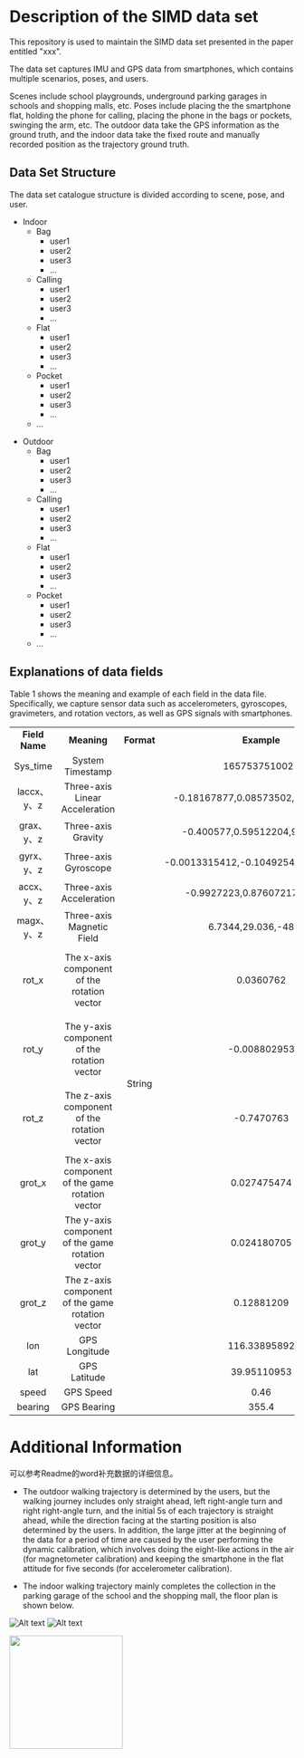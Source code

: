 # Description of the SIMD data set

This repository is used to maintain the SIMD data set presented in the paper entitled "xxx".

The data set captures IMU and GPS data from smartphones, which contains multiple scenarios, poses, and users.

Scenes include school playgrounds, underground parking garages in schools and shopping malls, etc. Poses include placing the the smartphone flat, holding the phone for calling, placing the phone in the bags or pockets, swinging the arm, etc. The outdoor data take the GPS information as the ground truth, and the indoor data take the fixed route and manually recorded position as the trajectory ground truth.

## Data Set Structure

The data set catalogue structure is divided according to scene, pose, and user.

- Indoor
    - Bag
        - user1
        - user2
        - user3
        - ...
    - Calling
        - user1
        - user2
        - user3
        - ...
    - Flat
        - user1
        - user2
        - user3
        - ...
    - Pocket
        - user1
        - user2
        - user3
        - ...
    - ...
* Outdoor
    - Bag
        - user1
        - user2
        - user3
        - ...
    - Calling
        - user1
        - user2
        - user3
        - ...
    - Flat
        - user1
        - user2
        - user3
        - ...
    - Pocket
        - user1
        - user2
        - user3
        - ...
    - ...


## Explanations of data fields

Table 1 shows the meaning and example of each field in the data file. Specifically, we capture sensor data such as accelerometers, gyroscopes, gravimeters, and rotation vectors, as well as GPS signals with smartphones.

<table>  
    <tr>    
        <td colspan="1" style="text-align:center;font-weight:bold;">Field Name</td>
        <td colspan="1" style="text-align:center;font-weight:bold;">Meaning</td>
        <td colspan="1" style="text-align:center;font-weight:bold;">Format</td>
        <td colspan="1" style="text-align:center;font-weight:bold;">Example</td>
        <td colspan="1" style="text-align:center;font-weight:bold;">Unit / Explanation</td>
    </tr>  
    <tr>    
        <td style="text-align:center;">Sys_time</td>   
        <td style="text-align:center;">System Timestamp</td>   
        <td rowspan="16" style="text-align:center;">String</td>  
        <td style="text-align:center;">1657537510025</td>  
        <td style="text-align:center;">Millisecond</td>  
    </tr> 
    <tr>   
        <td style="text-align:center;">laccx、y、z</td>    
        <td style="text-align:center;">Three-axis Linear Acceleration</td>    
        <td style="text-align:center;">-0.18167877,0.08573502,-1.3974676</td>  
        <td style="text-align:center;">m/s<sup>2</sup></td>  
    </tr>  
    <tr>   
        <td style="text-align:center;">grax、y、z</td>   
        <td style="text-align:center;">Three-axis Gravity</td>   
        <td style="text-align:center;">-0.400577,0.59512204,9.7803755</td> 
        <td style="text-align:center;">m/s<sup>2</sup></td> 
    </tr> 
    <tr>    
        <td style="text-align:center;">gyrx、y、z</td>    
        <td style="text-align:center;">Three-axis Gyroscope</td>    
        <td style="text-align:center;">-0.0013315412,-0.10492545,-0.4908061</td>  
        <td style="text-align:center;">radians/second</td>  
    </tr> 
    <tr>    
        <td style="text-align:center;">accx、y、z</td>    
        <td style="text-align:center;">Three-axis Acceleration</td>    
        <td style="text-align:center;">-0.9927223,0.87607217,9.02812</td>  
        <td style="text-align:center;">m/s<sup>2</sup></td>  
    </tr> 
    <tr>    
        <td style="text-align:center;">magx、y、z</td>    
        <td style="text-align:center;">Three-axis Magnetic Field</td>    
        <td style="text-align:center;">6.7344,29.036,-48.007</td>  
        <td style="text-align:center;">micro-Tesla (uT)</td>  
    </tr> 
    <tr>    
        <td style="text-align:center;">rot_x</td>    
        <td style="text-align:center;">The x-axis component of the rotation vector</td>    
        <td style="text-align:center;">0.0360762</td>  
        <td rowspan="3"  style="text-align:center;">The three elements of the rotation vector are < x*sin(θ/2), y*sin(θ/2), z*sin(θ/2) >, such that the magnitude of the rotation vector is equal to sin(θ/2), and the direction of the rotation vector is equal to the direction of the axis of rotation.</td>  
    </tr> 
    <tr>    
        <td style="text-align:center;">rot_y</td>    
        <td style="text-align:center;">The y-axis component of the rotation vector</td>    
        <td style="text-align:center;">-0.008802953</td>   
    </tr> 
    <tr>    
        <td style="text-align:center;">rot_z</td>    
        <td style="text-align:center;">The z-axis component of the rotation vector</td>    
        <td style="text-align:center;">-0.7470763</td>  
    </tr> 
    <tr>    
        <td style="text-align:center;">grot_x</td>    
        <td style="text-align:center;">The x-axis component of the game rotation vector</td>    
        <td style="text-align:center;">0.027475474</td>  
        <td rowspan="3" style="text-align:center;">In the ideal case, a phone rotated and returning to the same real-world orientation will report the same game rotation vector (without using the earth's geomagnetic field).</td>  
    </tr> 
    <tr>    
        <td style="text-align:center;">grot_y</td>    
        <td style="text-align:center;">The y-axis component of the game rotation vector</td>    
        <td style="text-align:center;">0.024180705</td>
    </tr> 
    <tr>    
        <td style="text-align:center;">grot_z</td>    
        <td style="text-align:center;">The z-axis component of the game rotation vector</td>    
        <td style="text-align:center;">0.12881209</td>
    </tr> 
    <tr>    
        <td style="text-align:center;">lon</td>    
        <td style="text-align:center;">GPS Longitude</td>    
        <td style="text-align:center;">116.33895892</td>  
        <td style="text-align:center;">degree</td>  
    </tr> 
    <tr>    
        <td style="text-align:center;">lat</td>    
        <td style="text-align:center;">GPS Latitude</td>    
        <td style="text-align:center;">39.95110953</td>  
        <td style="text-align:center;">degree</td>  
    </tr> 
    <tr>    
        <td style="text-align:center;">speed</td>    
        <td style="text-align:center;">GPS Speed</td>    
        <td style="text-align:center;">0.46</td>  
        <td style="text-align:center;">m/s</td>  
    </tr> 
    <tr>    
        <td style="text-align:center;">bearing</td>    
        <td style="text-align:center;">GPS Bearing</td>    
        <td style="text-align:center;">355.4</td>  
        <td style="text-align:center;">degree</td>  
    </tr> 
</table>

# Additional Information

可以参考Readme的word补充数据的详细信息。

- The outdoor walking trajectory is determined by the users, but the walking journey includes only straight ahead, left right-angle turn and right right-angle turn, and the initial 5s of each trajectory is straight ahead, while the direction facing at the starting position is also determined by the users. In addition, the large jitter at the beginning of the data for a period of time are caused by the user performing the dynamic calibration, which involves doing the eight-like actions in the air (for magnetometer calibration) and keeping the smartphone in the flat attitude for five seconds (for accelerometer calibration).

- The indoor walking trajectory mainly completes the collection in the parking garage of the school and the shopping mall, the floor plan is shown below.

![Alt text](<scool parking lot.jpg>)
![Alt text](shoopingmallparkinglot_gray.jpg)

<img src="file://E:/documents/QQ/scool parking lot.jpg"  width="200" height="200" />





